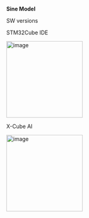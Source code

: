 __Sine Model__


SW versions

STM32Cube IDE 

<img width="200" alt="image" src="https://github.com/WiresharkIO/TinyAI/assets/14985440/c880a6b8-fc48-460e-a0db-3c9043d59932">

X-Cube AI

<img width="200" alt="image" src="https://github.com/WiresharkIO/TinyAI/assets/14985440/f868faec-fd7f-4453-870a-19d6b09bc7d3">


